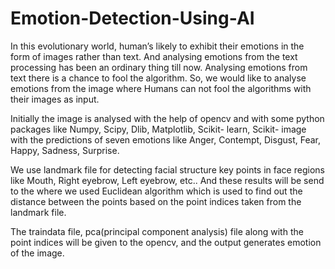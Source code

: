 # Emotion-Detection-Using-AI
In this evolutionary world, human’s likely to exhibit their emotions in the form of images rather than text. And analysing emotions from the text processing has been an ordinary thing till now. Analysing emotions from text there is a chance to fool the algorithm. So, we would like to analyse emotions from the image where Humans can not fool the algorithms with their images as input.  

Initially the image is analysed with the help of opencv and with some python packages like Numpy, Scipy, Dlib, Matplotlib, Scikit- learn, Scikit- image  with the predictions of seven emotions like Anger, Contempt, Disgust, Fear, Happy, Sadness, Surprise. 
	
 We use landmark file for detecting facial structure key points in face regions like Mouth, Right eyebrow, Left eyebrow, etc.. And these results will be send to the where we 
used Euclidean algorithm which is used to find out the distance between the points based on 
the point indices taken from the landmark file.
	
  The  traindata file,  pca(principal component analysis) file  along  with the point indices will be given to the opencv, and the output generates emotion of the image.
